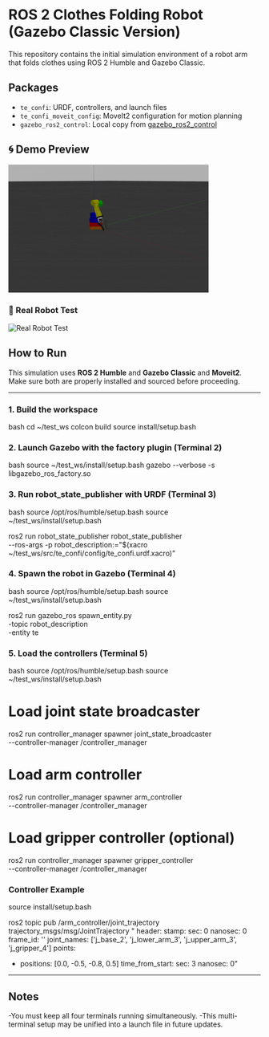 # ROS 2 Clothes Folding Robot (Gazebo Classic Version)

This repository contains the initial simulation environment of a robot arm that folds clothes using ROS 2 Humble and Gazebo Classic.

## Packages
- `te_confi`: URDF, controllers, and launch files
- `te_confi_moveit_config`: MoveIt2 configuration for motion planning
- `gazebo_ros2_control`: Local copy from [gazebo_ros2_control](https://github.com/ros-controls/gazebo_ros2_control)

## 🌀 Demo Preview

![Robot Arm Demo](images/robot_arm_test_final.gif)

### 📌 Real Robot Test
![Real Robot Test](images/Real_test.gif)

## How to Run

This simulation uses **ROS 2 Humble** and **Gazebo Classic** and **Moveit2**.  
Make sure both are properly installed and sourced before proceeding.

---

### 1. Build the workspace

bash
cd ~/test_ws
colcon build
source install/setup.bash

### 2. Launch Gazebo with the factory plugin (Terminal 2)

bash
source ~/test_ws/install/setup.bash
gazebo --verbose -s libgazebo_ros_factory.so

### 3. Run robot_state_publisher with URDF (Terminal 3)

bash
source /opt/ros/humble/setup.bash
source ~/test_ws/install/setup.bash

ros2 run robot_state_publisher robot_state_publisher \
--ros-args -p robot_description:="$(xacro ~/test_ws/src/te_confi/config/te_confi.urdf.xacro)"

### 4. Spawn the robot in Gazebo (Terminal 4)

bash
source /opt/ros/humble/setup.bash
source ~/test_ws/install/setup.bash

ros2 run gazebo_ros spawn_entity.py \
-topic robot_description \
-entity te

### 5. Load the controllers (Terminal 5)

bash
source /opt/ros/humble/setup.bash
source ~/test_ws/install/setup.bash

# Load joint state broadcaster
ros2 run controller_manager spawner joint_state_broadcaster \
--controller-manager /controller_manager

# Load arm controller
ros2 run controller_manager spawner arm_controller \
--controller-manager /controller_manager

# Load gripper controller (optional)
ros2 run controller_manager spawner gripper_controller \
--controller-manager /controller_manager

### Controller Example
source install/setup.bash

ros2 topic pub /arm_controller/joint_trajectory trajectory_msgs/msg/JointTrajectory "
header:
  stamp:
    sec: 0
    nanosec: 0
  frame_id: ''
joint_names: ['j_base_2', 'j_lower_arm_3', 'j_upper_arm_3', 'j_gripper_4']
points:
- positions: [0.0, -0.5, -0.8, 0.5]
  time_from_start:
    sec: 3
    nanosec: 0"

---


## Notes
-You must keep all four terminals running simultaneously.
-This multi-terminal setup may be unified into a launch file in future updates.
